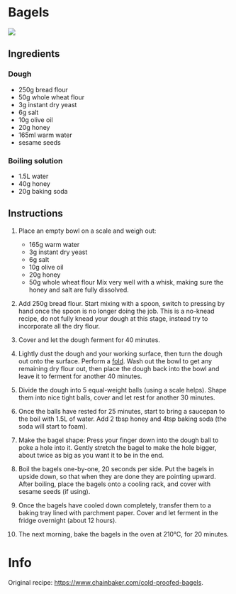# Bagels

![](https://www.chainbaker.com/wp-content/uploads/2023/02/IMG_4525.jpg)

## Ingredients
### Dough
- 250g bread flour
- 50g whole wheat flour
- 3g instant dry yeast
- 6g salt
- 10g olive oil
- 20g honey
- 165ml warm water
- sesame seeds

### Boiling solution
- 1.5L water
- 40g honey
- 20g baking soda

## Instructions
1. Place an empty bowl on a scale and weigh out:
   * 165g warm water
   * 3g instant dry yeast
   * 6g salt
   * 10g olive oil
   * 20g honey
   * 50g whole wheat flour
   Mix very well with a whisk, making sure the honey and salt are fully dissolved.

2. Add 250g bread flour. Start mixing with a spoon, switch to pressing by hand once the spoon is no longer doing the job.
   This is a no-knead recipe, do not fully knead your dough at this stage, instead try to incorporate all the dry flour.

3. Cover and let the dough ferment for 40 minutes.

4. Lightly dust the dough and your working surface, then turn the dough out onto the surface.
   Perform a [fold](https://www.chainbaker.com/step-number-5-folding/).
   Wash out the bowl to get any remaining dry flour out, then place the dough back into the bowl and leave it to ferment for another 40 minutes.

5. Divide the dough into 5 equal-weight balls (using a scale helps).
   Shape them into nice tight balls, cover and let rest for another 30 minutes.

6. Once the balls have rested for 25 minutes, start to bring a saucepan to the boil with 1.5L of water.
   Add 2 tbsp honey and 4tsp baking soda (the soda will start to foam).

7. Make the bagel shape: Press your finger down into the dough ball to poke a hole into it.
   Gently stretch the bagel to make the hole bigger, about twice as big as you want it to be in the end.

8. Boil the bagels one-by-one, 20 seconds per side.
   Put the bagels in upside down, so that when they are done they are pointing upward.
   After boiling, place the bagels onto a cooling rack, and cover with sesame seeds (if using).

9. Once the bagels have cooled down completely, transfer them to a baking tray lined with parchment paper.
   Cover and let ferment in the fridge overnight (about 12 hours).

10. The next morning, bake the bagels in the oven at 210°C, for 20 minutes.

# Info
Original recipe: https://www.chainbaker.com/cold-proofed-bagels.